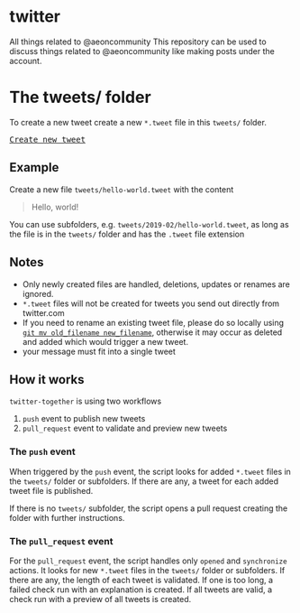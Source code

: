 # twitter

All things related to @aeoncommunity
This repository can be used to discuss things related to @aeoncommunity like making posts under the account. 

# The tweets/ folder

To create a new tweet create a new `*.tweet` file in this `tweets/` folder.

<kbd>[Create new tweet](../../../new/master/?filename=tweets/<your-path>.tweet)</kbd>

## Example

Create a new file `tweets/hello-world.tweet` with the content

> Hello, world!

You can use subfolders, e.g. `tweets/2019-02/hello-world.tweet`, as long as the file is in the `tweets/` folder and has the `.tweet` file extension

## Notes

- Only newly created files are handled, deletions, updates or renames are ignored.
- `*.tweet` files will not be created for tweets you send out directly from twitter.com
- If you need to rename an existing tweet file, please do so locally using [`git mv old_filename new_filename`](https://help.github.com/en/articles/renaming-a-file-using-the-command-line), otherwise it may occur as deleted and added which would trigger a new tweet.
- your message must fit into a single tweet

## How it works

`twitter-together` is using two workflows

1. `push` event to publish new tweets
2. `pull_request` event to validate and preview new tweets

### The `push` event

When triggered by the `push` event, the script looks for added `*.tweet` files in the `tweets/` folder or subfolders. If there are any, a tweet for each added tweet file is published.

If there is no `tweets/` subfolder, the script opens a pull request creating the folder with further instructions.

### The `pull_request` event

For the `pull_request` event, the script handles only `opened` and `synchronize` actions. It looks for new `*.tweet` files in the `tweets/` folder or subfolders. If there are any, the length of each tweet is validated. If one is too long, a failed check run with an explanation is created. If all tweets are valid, a check run with a preview of all tweets is created.
